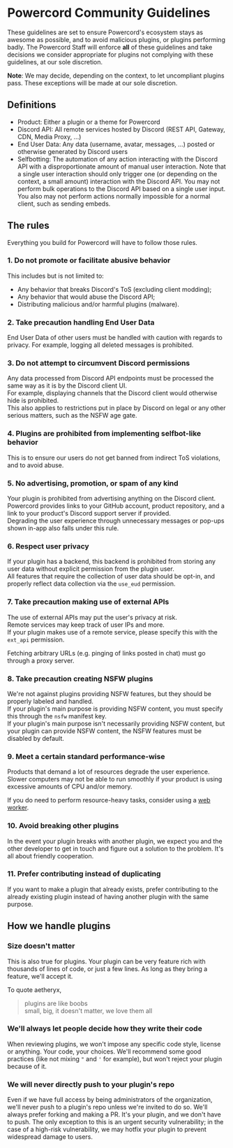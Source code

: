 # Powercord Community Guidelines
These guidelines are set to ensure Powercord's ecosystem stays as awesome as possible, and to avoid malicious plugins,
or plugins performing badly. The Powercord Staff will enforce **all** of these guidelines and take decisions we consider
appropriate for plugins not complying with these guidelines, at our sole discretion.

**Note**: We may decide, depending on the context, to let uncompliant plugins pass. These exceptions will be made at our sole discretion.

## Definitions
 - Product: Either a plugin or a theme for Powercord
 - Discord API: All remote services hosted by Discord (REST API, Gateway, CDN, Media Proxy, ...)
 - End User Data: Any data (username, avatar, messages, ...) posted or otherwise generated by Discord users
 - Selfbotting: The automation of any action interacting with the Discord API with a disproportionate amount of manual user interaction. Note that a single user interaction should only trigger one (or depending on the context, a small amount) interaction with the Discord API. You may not perform bulk operations to the Discord API based on a single user input. You also may not perform actions normally impossible for a normal client, such as sending embeds.

## The rules
Everything you build for Powercord will have to follow those rules.

### 1. Do not promote or facilitate abusive behavior
This includes but is not limited to:<br>
  - Any behavior that breaks Discord's ToS (excluding client modding);<br>
  - Any behavior that would abuse the Discord API;<br>
  - Distributing malicious and/or harmful plugins (malware).

### 2. Take precaution handling End User Data
End User Data of other users must be handled with caution with regards to privacy. For example, logging all deleted messages is prohibited.

### 3. Do not attempt to circumvent Discord permissions
Any data processed from Discord API endpoints must be processed the same way as it is by the Discord client UI.<br>
For example, displaying channels that the Discord client would otherwise hide is prohibited.<br>
This also applies to restrictions put in place by Discord on legal or any other serious matters, such as the NSFW age gate.

### 4. Plugins are prohibited from implementing selfbot-like behavior
This is to ensure our users do not get banned from indirect ToS violations, and to avoid abuse.

### 5. No advertising, promotion, or spam of any kind
Your plugin is prohibited from advertising anything on the Discord client.<br>
Powercord provides links to your GitHub account, product repository, and a link to your product's Discord support server if provided.<br>
Degrading the user experience through unnecessary messages or pop-ups shown in-app also falls under this rule.

### 6. Respect user privacy
If your plugin has a backend, this backend is prohibited from storing any user data without explicit permission from the plugin user.<br>
All features that require the collection of user data should be opt-in, and properly reflect data collection via the `use_eud` permission.

### 7. Take precaution making use of external APIs
The use of external APIs may put the user's privacy at risk.<br>
Remote services may keep track of user IPs and more.<br>
If your plugin makes use of a remote service, please specify this with the `ext_api` permission.

Fetching arbitrary URLs (e.g. pinging of links posted in chat) must go through a proxy server.

### 8. Take precaution creating NSFW plugins
We're not against plugins providing NSFW features, but they should be properly labeled and handled.<br>
If your plugin's main purpose is providing NSFW content, you must specify this through the `nsfw` manifest key.<br>
If your plugin's main purpose isn't necessarily providing NSFW content, but your plugin can provide NSFW content, the NSFW features must be disabled by default.

### 9. Meet a certain standard performance-wise
Products that demand a lot of resources degrade the user experience. Slower computers may not be able to run smoothly if your product is using excessive amounts of CPU and/or memory.

If you do need to perform resource-heavy tasks, consider using a [web worker](https://developer.mozilla.org/en-US/docs/Web/API/Web_Workers_API/Using_web_workers).

### 10. Avoid breaking other plugins
In the event your plugin breaks with another plugin, we expect you and the other developer to get in touch and figure out a solution to the problem. It's all about friendly cooperation.

### 11. Prefer contributing instead of duplicating
If you want to make a plugin that already exists, prefer contributing to the already existing plugin instead of having another plugin with the same purpose.

## How we handle plugins
### Size doesn't matter
This is also true for plugins. Your plugin can be very feature rich with thousands of lines of code, or just a few
lines. As long as they bring a feature, we'll accept it.

To quote aetheryx,
> plugins are like boobs<br>
> small, big, it doesn't matter, we love them all

### We'll always let people decide how they write their code
When reviewing plugins, we won't impose any specific code style, license or anything. Your code, your choices. We'll
recommend some good practices (like not mixing `"` and `'` for example), but won't reject your plugin because of it.

### We will never directly push to your plugin's repo
Even if we have full access by being administrators of the organization, we'll never push to a plugin's repo unless
we're invited to do so. We'll always prefer forking and making a PR. It's your plugin, and we don't have to push. The only exception to this is an urgent security vulnerability; in the case of a high-risk vulnerability, we may hotfix your plugin to prevent widespread damage to users.
